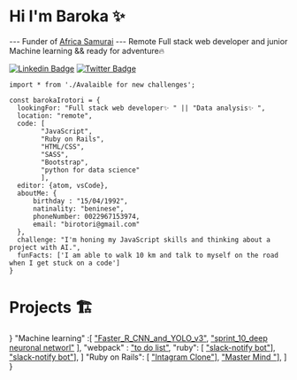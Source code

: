 
# Hi I'm Baroka ✨ 
--- Funder of [Africa Samurai](https://www3.nhk.or.jp/nhkworld/en/ondemand/video/2098002/)
--- Remote Full stack web developer and junior Machine learning && ready for adventure🔥 

[![Linkedin Badge](https://img.shields.io/badge/-baroka-blue?style=flat-square&logo=Linkedin&logoColor=white&link=https://www.linkedin.com/in/baroka/)](https://www.linkedin.com/in/baroka/)
[![Twitter Badge](https://img.shields.io/badge/-@IrotoriB-1ca0f1?style=flat-square&labelColor=1ca0f1&logo=twitter&logoColor=white&link=https://twitter.com/IrotoriB)](https://twitter.com/IrotoriB)

```
import * from './Avalaible for new challenges';

const barokaIrotori = {
  lookingFor: "Full stack web developer✨ " || "Data analysis✨ ",
  location: "remote",
  code: [
        "JavaScript", 
        "Ruby on Rails", 
        "HTML/CSS", 
        "SASS", 
        "Bootstrap", 
        "python for data science"
        ],
  editor: {atom, vsCode},
  aboutMe: { 
      birthday : "15/04/1992",
      natinality: "beninese",
      phoneNumber: 0022967153974,
      email: "birotori@gmail.com"
  },
  challenge: "I'm honing my JavaScript skills and thinking about a project with AI.",
  funFacts: ['I am able to walk 10 km and talk to myself on the road when I get stuck on a code']
}

```

# Projects 🏗️
}
  "Machine learning" :[
          ["Faster_R_CNN_and_YOLO_v3"](https://github.com/Baroka-wp/dive_ML/blob/master/Faster_R_CNN_and_YOLO_v3.ipynb), 
          ["sprint_10_deep neuronal networl"](https://github.com/Baroka-wp/dive_ML/blob/master/Sprint10_Deep_neuronal_network.ipynb) 
  ],
  "webpack" : ["to do list"](https://github.com/Baroka-wp/toDoProject),
  "ruby": [
            ["slack-notify bot"](https://github.com/Baroka-wp/slack-notify)],
            ["slack-notify bot"](https://github.com/Baroka-wp/slack-notify)],
          ]
  "Ruby on Rails": [
            ["Intagram Clone"](https://github.com/Baroka-wp/InstaClone)],
            ["Master Mind "](https://github.com/Baroka-wp/masterM)],
          ]
}
